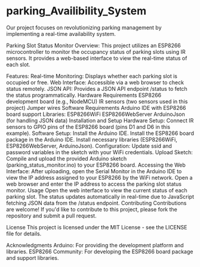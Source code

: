 # parking_Availibility_System
Our project focuses on revolutionizing parking management by implementing a real-time availability system.


Parking Slot Status Monitor
Overview:
This project utilizes an ESP8266 microcontroller to monitor the occupancy status of parking slots using IR sensors. It provides a web-based interface to view the real-time status of each slot.

Features:
Real-time Monitoring: Displays whether each parking slot is occupied or free.
Web Interface: Accessible via a web browser to check status remotely.
JSON API: Provides a JSON API endpoint /status to fetch the status programmatically.
Hardware Requirements
ESP8266 development board (e.g., NodeMCU)
IR sensors (two sensors used in this project)
Jumper wires
Software Requirements
Arduino IDE with ESP8266 board support
Libraries:
ESP8266WiFi
ESP8266WebServer
ArduinoJson (for handling JSON data)
Installation and Setup
Hardware Setup:
Connect IR sensors to GPIO pins of the ESP8266 board (pins D1 and D6 in this example).
Software Setup:
Install the Arduino IDE.
Install the ESP8266 board package in the Arduino IDE.
Install necessary libraries (ESP8266WiFi, ESP8266WebServer, ArduinoJson).
Configuration:
Update ssid and password variables in the sketch with your WiFi credentials.
Upload Sketch:
Compile and upload the provided Arduino sketch (parking_status_monitor.ino) to your ESP8266 board.
Accessing the Web Interface:
After uploading, open the Serial Monitor in the Arduino IDE to view the IP address assigned to your ESP8266 by the WiFi network.
Open a web browser and enter the IP address to access the parking slot status monitor.
Usage
Open the web interface to view the current status of each parking slot.
The status updates automatically in real-time due to JavaScript fetching JSON data from the /status endpoint.
Contributing
Contributions are welcome! If you'd like to contribute to this project, please fork the repository and submit a pull request.

License
This project is licensed under the MIT License - see the LICENSE file for details.

Acknowledgments
Arduino: For providing the development platform and libraries.
ESP8266 Community: For developing the ESP8266 board package and support libraries.
